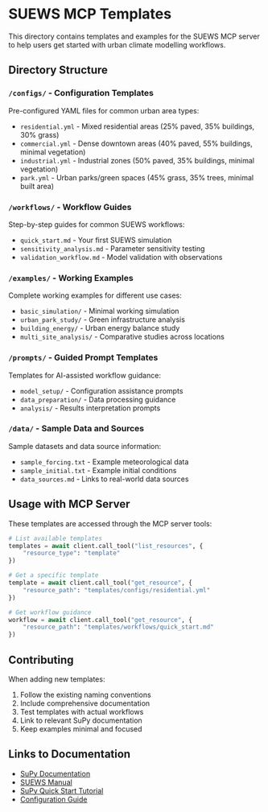 # SUEWS MCP Templates

This directory contains templates and examples for the SUEWS MCP server to help users get started with urban climate modelling workflows.

## Directory Structure

### `/configs/` - Configuration Templates
Pre-configured YAML files for common urban area types:
- `residential.yml` - Mixed residential areas (25% paved, 35% buildings, 30% grass)
- `commercial.yml` - Dense downtown areas (40% paved, 55% buildings, minimal vegetation)
- `industrial.yml` - Industrial zones (50% paved, 35% buildings, minimal vegetation)
- `park.yml` - Urban parks/green spaces (45% grass, 35% trees, minimal built area)

### `/workflows/` - Workflow Guides
Step-by-step guides for common SUEWS workflows:
- `quick_start.md` - Your first SUEWS simulation
- `sensitivity_analysis.md` - Parameter sensitivity testing
- `validation_workflow.md` - Model validation with observations

### `/examples/` - Working Examples
Complete working examples for different use cases:
- `basic_simulation/` - Minimal working simulation
- `urban_park_study/` - Green infrastructure analysis
- `building_energy/` - Urban energy balance study
- `multi_site_analysis/` - Comparative studies across locations

### `/prompts/` - Guided Prompt Templates
Templates for AI-assisted workflow guidance:
- `model_setup/` - Configuration assistance prompts
- `data_preparation/` - Data processing guidance
- `analysis/` - Results interpretation prompts

### `/data/` - Sample Data and Sources
Sample datasets and data source information:
- `sample_forcing.txt` - Example meteorological data
- `sample_initial.txt` - Example initial conditions
- `data_sources.md` - Links to real-world data sources

## Usage with MCP Server

These templates are accessed through the MCP server tools:

```python
# List available templates
templates = await client.call_tool("list_resources", {
    "resource_type": "template"
})

# Get a specific template
template = await client.call_tool("get_resource", {
    "resource_path": "templates/configs/residential.yml"
})

# Get workflow guidance
workflow = await client.call_tool("get_resource", {
    "resource_path": "templates/workflows/quick_start.md"
})
```

## Contributing

When adding new templates:
1. Follow the existing naming conventions
2. Include comprehensive documentation
3. Test templates with actual workflows
4. Link to relevant SuPy documentation
5. Keep examples minimal and focused

## Links to Documentation

- [SuPy Documentation](https://supy.readthedocs.io/)
- [SUEWS Manual](https://suews.readthedocs.io/)
- [SuPy Quick Start Tutorial](https://suews.readthedocs.io/en/latest/tutorials/python/quick-start.html)
- [Configuration Guide](https://suews.readthedocs.io/en/latest/inputs/yaml/index.html)